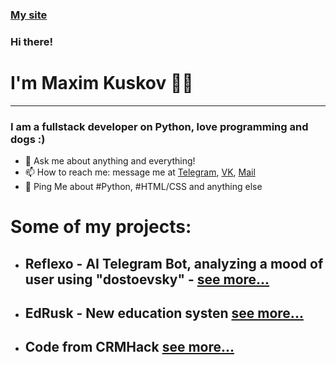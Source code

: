 <!--### Hi there 👋-->

<!--
**Uknown-creator/Uknown-creator** is a ✨ _special_ ✨ repository because its `README.md` (this file) appears on your GitHub profile.

Here are some ideas to get you started:

- 🔭 I’m currently working on ...
- 🌱 I’m currently learning ...
- 👯 I’m looking to collaborate on ...
- 🤔 I’m looking for help with ...
- 💬 Ask me about ...
- 📫 How to reach me: ...
- 😄 Pronouns: ...
- ⚡ Fun fact: ...
-->
### [My site](https://kuskov-work.ru)
### Hi there!
# I'm Maxim Kuskov 👨‍💻

---

### I am a fullstack developer on Python, love programming and dogs :)
  


- 💬 Ask me about anything and everything!
- 📫 How to reach me: message me at [Telegram](https://t.me/tr3ad0s), [VK](https://vk.com/tn23m), [Mail](mail-to:kuskov.work@gmail.com)
- 💬 Ping Me about #Python, #HTML/CSS and anything else

# Some of my projects:
- ## Reflexo - AI Telegram Bot, analyzing a mood of user using "dostoevsky" - [see more...](https://github.com/Uknown-creator/reflexo)
- ## EdRusk - New education systen [see more...](https://vk.com/edrusk)
- ## Code from CRMHack [see more...](https://github.com/Uknown-creator/CRMHack)
